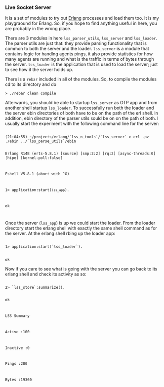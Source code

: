 ### Live Socket Server

It is a set of modules to try out [Erlang](http://www.erlang.org "Erlang Site") 
processes and load them too. It is my playgraound for Erlang. So, if you hope
to find anything useful in here, you are probably in the wrong place.

There are 3 modules in here `lss_parser_utils`, `lss_server` and `lss_loader`. The parser 
utils are just that: they provide parsing functionality that is common to both the 
server and the loader. `lss_server` is a module that contains logic for handlng agents
pings, it also provide statistics for how many agents are running and what is the traffic 
in terms of bytes through the server. `lss_loader` is the application that is used to 
load the server; just to see how it the server holds up. 

There is a `rebar` included in all of the modules. So, to compile the modules cd to 
its directory and do 

<code>&gt; ./rebar clean compile</code>

Afterwards, you should be able to startup `lss_server` as OTP app and from another shell
startup `lss_loader`. To successfully run both the loader and the server ebin directories
of both have to be on the path of the erl shell. In addition, ebin directory of the parser
utils sould be on on the path of both. I usually start the experiment with the following
command line for the server:

<code>
(21:04:55) ~/projects/erlang/`lss_n_tools`/`lss_server` > erl -pz ./ebin ../`lss_parse_utils`/ebin

Erlang R14B (erts-5.8.1) [source] [smp:2:2] [rq:2] [async-threads:0] [hipe] [kernel-poll:false]

Eshell V5.8.1  (abort with ^G)

1> application:start(`lss_app`).

ok

</code>

Once the server (`lss_app`) is up we could start the loader. From the loader directory start
the erlang shell with exactly the same shell command as for the server. At the erlang shell 
rbing up the loader app:

<code>
1> application:start(`lss_loader`).

ok
</code>

Now if you care to see what is going with the server you can go back to its erlang shell and
check its activity as so:

<code>
2> `lss_store`:summarize().

ok

LSS Summary

Active   :100

Inactive :0

Pings    :200

Bytes    :19360

</code>